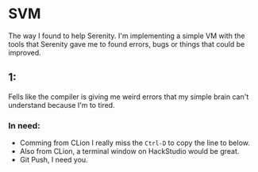 # SVM

The way I found to help Serenity. I'm implementing a simple VM with the tools that Serenity gave me to found errors, bugs or things that could be improved.

## 1:

Fells like the compiler is giving me weird errors that my simple brain can't understand because I'm to tired.

### In need:

- Comming from CLion I really miss the `Ctrl-D` to copy the line to below.
- Also from CLion, a terminal window on HackStudio would be great.
- Git Push, I need you.
